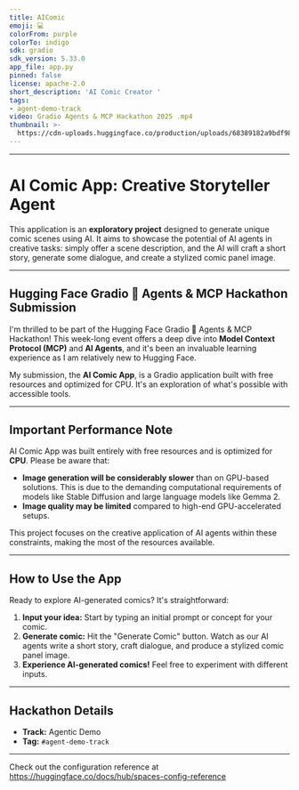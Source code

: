 ```yaml
---
title: AIComic
emoji: 💻
colorFrom: purple
colorTo: indigo
sdk: gradio
sdk_version: 5.33.0
app_file: app.py
pinned: false
license: apache-2.0
short_description: 'AI Comic Creator '
tags:
- agent-demo-track
video: Gradio Agents & MCP Hackathon 2025 .mp4
thumbnail: >-
  https://cdn-uploads.huggingface.co/production/uploads/68389182a9bdf98f9279e018/7J0kks1RE0fywoU_J5KzD.png
---
```


---

# AI Comic App: Creative Storyteller Agent

This application is an **exploratory project** designed to generate unique comic scenes using AI. It aims to showcase the potential of AI agents in creative tasks: simply offer a scene description, and the AI will craft a short story, generate some dialogue, and create a stylized comic panel image.

---

## Hugging Face Gradio 🌟 Agents & MCP Hackathon Submission

I'm thrilled to be part of the Hugging Face Gradio 🌟 Agents & MCP Hackathon! This week-long event offers a deep dive into **Model Context Protocol (MCP)** and **AI Agents**, and it's been an invaluable learning experience as I am relatively new to Hugging Face.

My submission, the **AI Comic App**, is a Gradio application built with free resources and optimized for CPU. It's an exploration of what's possible with accessible tools.

---

## Important Performance Note

AI Comic App was built entirely with free resources and is optimized for **CPU**. Please be aware that:

* **Image generation will be considerably slower** than on GPU-based solutions. This is due to the demanding computational requirements of models like Stable Diffusion and large language models like Gemma 2.
* **Image quality may be limited** compared to high-end GPU-accelerated setups.

This project focuses on the creative application of AI agents within these constraints, making the most of the resources available.

---

## How to Use the App

Ready to explore AI-generated comics? It's straightforward:

1.  **Input your idea:** Start by typing an initial prompt or concept for your comic.
2.  **Generate comic:** Hit the "Generate Comic" button. Watch as our AI agents write a short story, craft dialogue, and produce a stylized comic panel image.
3.  **Experience AI-generated comics!** Feel free to experiment with different inputs.

---

## Hackathon Details

* **Track:** Agentic Demo
* **Tag:** `#agent-demo-track`

---


Check out the configuration reference at https://huggingface.co/docs/hub/spaces-config-reference